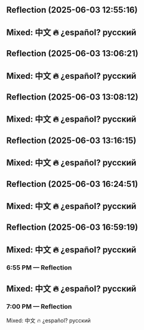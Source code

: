 

## Reflection (2025-06-03 12:55:16)

Mixed: 中文 🔥 ¿español? русский
---


## Reflection (2025-06-03 13:06:21)

Mixed: 中文 🔥 ¿español? русский
---


## Reflection (2025-06-03 13:08:12)

Mixed: 中文 🔥 ¿español? русский
---


## Reflection (2025-06-03 13:16:15)

Mixed: 中文 🔥 ¿español? русский
---


## Reflection (2025-06-03 16:24:51)

Mixed: 中文 🔥 ¿español? русский
---


## Reflection (2025-06-03 16:59:19)

Mixed: 中文 🔥 ¿español? русский
---


### 6:55 PM — Reflection

Mixed: 中文 🔥 ¿español? русский
---


### 7:00 PM — Reflection

Mixed: 中文 🔥 ¿español? русский